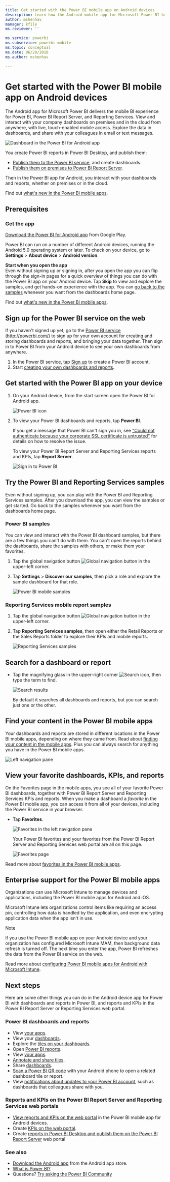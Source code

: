 ```yaml
---
title: Get started with the Power BI mobile app on Android devices
description: Learn how the Android mobile app for Microsoft Power BI brings Power BI to your pocket, with mobile access to business information on premises and in the cloud.
author: mshenhav
manager: kfile
ms.reviewer: ''

ms.service: powerbi
ms.subservice: powerbi-mobile
ms.topic: conceptual
ms.date: 06/28/2018
ms.author: mshenhav

---
```

# Get started with the Power BI mobile app on Android devices
The Android app for Microsoft Power BI delivers the mobile BI experience for Power BI, Power BI Report Server, and Reporting Services. View and interact with your company dashboards on premises and in the cloud from anywhere, with live, touch-enabled mobile access. Explore the data in dashboards, and share with your colleagues in email or text messages. 

![Dashboard in the Power BI for Android app](./media/mobile-android-app-get-started/power-bi-android-dashboard-optimized-090117.png)

You create Power BI reports in Power BI Desktop, and publish them:

* [Publish them to the Power BI service](../../fundamentals/power-bi-overview.md), and create dashboards.
* [Publish them on premises to Power BI Report Server](../../report-server/quickstart-create-powerbi-report.md).

Then in the Power BI app for Android, you interact with your dashboards and reports, whether on premises or in the cloud.

Find out [what's new in the Power Bi mobile apps](../../mobile-whats-new-in-the-mobile-apps.md).

## Prerequisites

### Get the app

[Download the Power BI for Android app](http://go.microsoft.com/fwlink/?LinkID=544867) from Google Play.
  
Power BI can run on a number of different Android devices, running the Android 5.0 operating system or later. To check on your device, go to **Settings** > **About device** > **Android version**. 

**Start when you open the app**    
Even without signing up or signing in, after you open the app you can flip through the sign-in pages for a quick overview of things you can do with the Power BI app on your Android device. Tap **Skip** to view and explore the samples, and get hands-on experience with the app. You can [go back to the samples](mobile-android-app-get-started.md#try-the-power-bi-and-reporting-services-samples) whenever you want from the dashboards home page.

Find out [what's new in the Power Bi mobile apps](../../mobile-whats-new-in-the-mobile-apps.md).

## Sign up for the Power BI service on the web
If you haven't signed up yet, go to the [Power BI service (http://powerbi.com/)](http://powerbi.com/) to sign up for your own account for creating and storing dashboards and reports, and bringing your data together. Then sign in to Power BI from your Android device to see your own dashboards from anywhere.

1. In the Power BI service, tap [Sign up](http://go.microsoft.com/fwlink/?LinkID=513879) to create a Power BI account.
2. Start [creating your own dashboards and reports](../../service-get-started.md).

## Get started with the Power BI app on your device
1. On your Android device, from the start screen open the Power BI for Android app.
   
   ![Power BI icon](./media/mobile-android-app-get-started/power-bi-logo-android.png)
2. To view your Power BI dashboards and reports, tap **Power BI**.  
   
   If you get a message that Power BI can't sign you in, see ["Could not authenticate because your corporate SSL certificate is untrusted"](mobile-android-app-error-corporate-ssl-account-is-untrusted.md) for details on how to resolve the issue.

   To view your Power BI Report Server and Reporting Services reports and KPIs, tap **Report Server**.
   
   ![Sign in to Power BI](./media/mobile-android-app-get-started/power-bi-connect-to-login.png)

## Try the Power BI and Reporting Services samples
Even without signing up, you can play with the Power BI and Reporting Services samples. After you download the app, you can view the samples or get started. Go back to the samples whenever you want from the dashboards home page.

### Power BI samples
You can view and interact with the Power BI dashboard samples, but there are a few things you can't do with them. You can't open the reports behind the dashboards, share the samples with others, or make them your favorites.

1. Tap the global navigation button ![Global navigation button](././media/mobile-android-app-get-started/power-bi-android-options-icon.png) in the upper-left corner.
2. Tap **Settings** > **Discover our samples**, then pick a role and explore the sample dashboard for that role.  
   
   ![Power BI mobile samples](./media/mobile-android-app-get-started/power-bi-android-power-bi-samples.png)

### Reporting Services mobile report samples
1. Tap the global navigation button ![Global navigation button](././media/mobile-android-app-get-started/power-bi-android-options-icon.png) in the upper-left corner.
2. Tap **Reporting Services samples**, then open either the Retail Reports or the Sales Reports folder to explore their KPIs and mobile reports.
   
   ![Reporting Services samples](./media/mobile-android-app-get-started/power-bi-android-reporting-services-samples.png)

## Search for a dashboard or report
* Tap the magnifying glass in the upper-right corner ![Search icon](./media/mobile-android-app-get-started/power-bi-ipad-search-icon.png), then type the term to find.
  
    ![Search results](./media/mobile-android-app-get-started/power-bi-android-tablet-search.png)
  
    By default it searches all dashboards and reports, but you can search just one or the other.

## Find your content in the Power BI mobile apps
Your dashboards and reports are stored in different locations in the Power BI mobile apps, depending on where they came from. Read  about [finding your content in the mobile apps](../../mobile-apps-quickstart-view-dashboard-report.md). Plus you can always search for anything you have in the Power BI mobile apps. 

![Left navigation pane](./media/mobile-android-app-get-started/power-bi-mobile-new-nav-no-numbers.png)

## View your favorite dashboards, KPIs, and reports
On the Favorites page in the mobile apps, you see all of your favorite Power BI dashboards, together with Power BI Report Server and Reporting Services KPIs and reports. When you make a dashboard a *favorite* in the Power BI mobile app, you can access it from all of your devices, including the Power BI service in your browser. 

* Tap **Favorites**.
  
   ![Favorites in the left navigation pane](./media/mobile-android-app-get-started/power-bi-android-favorite-left-nav.png)
  
   Your Power BI favorites and your favorites from the Power BI Report Server and Reporting Services web portal are all on this page.
  
   ![Favorites page](./media/mobile-android-app-get-started/power-bi-android-favorites-callouts.png)

Read more about [favorites in the Power BI mobile apps](mobile-apps-favorites.md).

## Enterprise support for the Power BI mobile apps
Organizations can use Microsoft Intune to manage devices and applications, including the Power BI mobile apps for Android and iOS.

Microsoft Intune lets organizations control items like requiring an access pin, controlling how data is handled by the application, and even encrypting application data when the app isn't in use.

> [!NOTE]
> If you use the Power BI mobile app on your Android device and your organization has configured Microsoft Intune MAM, then background data refresh is turned off. The next time you enter the app, Power BI refreshes the data from the Power BI service on the web.
> 
> 

Read more about [configuring Power BI mobile apps for Android with Microsoft Intune](../../service-admin-mobile-intune.md). 

## Next steps
Here are some other things you can do in the Android device app for Power BI with dashboards and reports in Power BI, and reports and KPIs in the Power BI Report Server or Reporting Services web portal.

### Power BI dashboards and reports
* View [your apps](../../service-create-distribute-apps.md).
* View your [dashboards](../../mobile-apps-view-dashboard.md).
* Explore the [tiles on your dashboards](../../mobile-tiles-in-the-mobile-apps.md).
* Open [Power BI reports](../../mobile-reports-in-the-mobile-apps.md).
* View [your apps](../../service-create-distribute-apps.md).
* [Annotate and share tiles](mobile-annotate-and-share-a-tile-from-the-mobile-apps.md).
* Share [dashboards](../../mobile-share-dashboard-from-the-mobile-apps.md).
* [Scan a Power BI QR code](../../mobile-apps-qr-code.md) with your Android phone to open a related dashboard tile or report. 
* View [notifications about updates to your Power BI account](../../mobile-apps-notification-center.md), such as dashboards that colleagues share with you.

### Reports and KPIs on the Power BI Report Server and Reporting Services web portals
* [View reports and KPIs on the web portal](mobile-app-ssrs-kpis-mobile-on-premises-reports.md) in the Power BI mobile app for Android devices.
* Create [KPIs on the web portal](https://docs.microsoft.com/sql/reporting-services/working-with-kpis-in-reporting-services).
* Create [reports in Power BI Desktop and publish them on the Power BI Report Server](../../report-server/quickstart-create-powerbi-report.md) web portal

### See also
* [Download the Android app](http://go.microsoft.com/fwlink/?LinkID=544867) from the Android app store.
* [What is Power BI?](../../fundamentals/power-bi-overview.md)
* Questions? [Try asking the Power BI Community](http://community.powerbi.com/)


